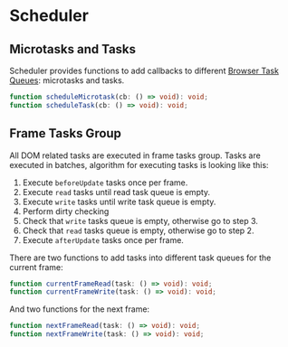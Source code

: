 # Scheduler

## Microtasks and Tasks

Scheduler provides functions to add callbacks to different
[Browser Task Queues](https://html.spec.whatwg.org/multipage/webappapis.html#task-queue): microtasks and tasks.

```ts
function scheduleMicrotask(cb: () => void): void;
function scheduleTask(cb: () => void): void;
```

## Frame Tasks Group

All DOM related tasks are executed in frame tasks group. Tasks are executed in batches, algorithm for executing tasks
is looking like this:

1. Execute `beforeUpdate` tasks once per frame.
2. Execute `read` tasks until read task queue is empty.
3. Execute `write` tasks until write task queue is empty.
4. Perform dirty checking
5. Check that `write` tasks queue is empty, otherwise go to step 3.
6. Check that `read` tasks queue is empty, otherwise go to step 2.
7. Execute `afterUpdate` tasks once per frame.

There are two functions to add tasks into different task queues for the current frame:

```ts
function currentFrameRead(task: () => void): void;
function currentFrameWrite(task: () => void): void;
```

And two functions for the next frame:

```ts
function nextFrameRead(task: () => void): void;
function nextFrameWrite(task: () => void): void;
```
